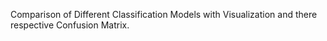 Comparison of Different Classification Models with Visualization and there respective Confusion Matrix.
